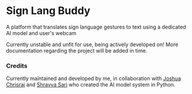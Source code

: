 # Sign Lang Buddy

A platform that translates sign language gestures to text using a dedicated AI model and user's webcam

Currently unstable and unfit for use, being actively developed on!
More documentation regarding the project will be added in time.


### Credits
Currently maintained and developed by me, in collaboration with [Joshua Chrisraj](https://github.com/JoNanners) and [Shravya Sari](https://www.linkedin.com/in/shravyasari/) who created the AI model system in Python.
